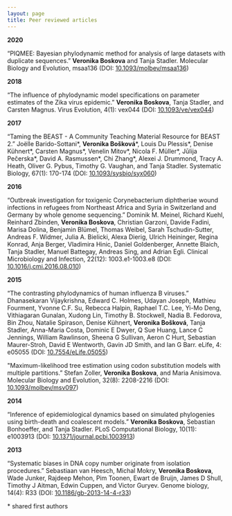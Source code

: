 ```yaml
---
layout: page
title: Peer reviewed articles
---  
```


**2020**

“PIQMEE: Bayesian phylodynamic method for analysis of large datasets with duplicate sequences.” **Veronika Boskova** and Tanja Stadler. Molecular Biology and Evolution, msaa136 (DOI: [10.1093/molbev/msaa136](https://doi.org/10.1093/molbev/msaa136))
  
**2018**

“The influence of phylodynamic model specifications on parameter estimates of the Zika virus epidemic.” **Veronika Boskova**, Tanja Stadler, and Carsten Magnus. Virus Evolution, 4(1): vex044 (DOI: [10.1093/ve/vex044](https://doi.org/10.1093/ve/vex044))
      
**2017**  
    
“Taming the BEAST - A Community Teaching Material Resource for BEAST 2.” Joëlle Barido-Sottani\*, **Veronika Bošková**\*, Louis Du Plessis\*, Denise Kühnert\*, Carsten Magnus\*, Venelin Mitov\*, Nicola F. Müller\*, Jūlija Pečerska\*, David A. Rasmussen\*, Chi Zhang\*, Alexei J. Drummond, Tracy A. Heath, Oliver G. Pybus, Timothy G. Vaughan, and Tanja Stadler. Systematic Biology, 67(1): 170-174 (DOI: [10.1093/sysbio/syx060](https://doi.org/10.1093/sysbio/syx060))

**2016**  
    
“Outbreak investigation for toxigenic Corynebacterium diphtheriae wound infections in refugees from Northeast Africa and Syria in Switzerland and Germany by whole genome sequencing.” Dominik M. Meinel, Richard Kuehl, Reinhard Zbinden, **Veronika Boskova**, Christian Garzoni, Davide Fadini, Marisa Dolina, Benjamin Blümel, Thomas Weibel, Sarah Tschudin-Sutter, Andreas F. Widmer, Julia A. Bielicki, Alexa Dierig, Ulrich Heininger, Regina Konrad, Anja Berger, Vladimira Hinic, Daniel Goldenberger, Annette Blaich, Tanja Stadler, Manuel Battegay, Andreas Sing, and Adrian Egli. Clinical Microbiology and Infection, 22(12): 1003.e1-1003.e8 (DOI: [10.1016/j.cmi.2016.08.010](https://doi.org/10.1016/j.cmi.2016.08.010))

**2015**  

“The contrasting phylodynamics of human influenza B viruses.” Dhanasekaran Vijaykrishna, Edward C. Holmes, Udayan Joseph, Mathieu Fourment, Yvonne C.F. Su, Rebecca Halpin, Raphael T.C. Lee, Yi-Mo Deng, Vithiagaran Gunalan, Xudong Lin, Timothy B. Stockwell, Nadia B. Fedorova, Bin Zhou, Natalie Spirason, Denise Kühnert, **Veronika Bošková**, Tanja Stadler, Anna-Maria Costa, Dominic E Dwyer, Q Sue Huang, Lance C Jennings, William Rawlinson, Sheena G Sullivan, Aeron C Hurt, Sebastian Maurer-Stroh, David E Wentworth, Gavin JD Smith, and Ian G Barr. eLife, 4: e05055 (DOI: [10.7554/eLife.05055](https://doi.org/10.7554/eLife.05055))

"Maximum-likelihood tree estimation using codon substitution models with multiple partitions.” Stefan Zoller, **Veronika Boskova**, and Maria Anisimova. Molecular Biology and Evolution, 32(8): 2208-2216 (DOI: [10.1093/molbev/msv097](https://doi.org/10.1093/molbev/msv097))

**2014**  

“Inference of epidemiological dynamics based on simulated phylogenies using birth-death and coalescent models.” **Veronika Boskova**, Sebastian Bonhoeffer, and Tanja Stadler. PLoS Computational Biology, 10(11): e1003913 (DOI: [10.1371/journal.pcbi.1003913](https://doi.org/10.1371/journal.pcbi.1003913))

**2013**  

“Systematic biases in DNA copy number originate from isolation procedures.” Sebastiaan van Heesch, Michal Mokry, **Veronika Boskova**, Wade Junker, Rajdeep Mehon, Pim Toonen, Ewart de Bruijn, James D Shull, Timothy J Aitman, Edwin Cuppen, and Victor Guryev. Genome biology, 14(4): R33 (DOI: [10.1186/gb-2013-14-4-r33](https://doi.org/10.1186/gb-2013-14-4-r33))


\* shared first authors
